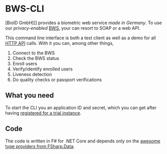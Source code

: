 # BWS-CLI

[BioID GmbH][] provides a biometric web service *made in Germany*. To use our
*privacy-enabled* [BWS][], your can resort to SOAP or a web API.

This command line interface is both a test client as well as a demo for all
[HTTP API][api] calls. With it you can, among other things,

1. Connect to the BWS
2. Check the BWS status
3. Enroll users
4. Verify/identify enrolled users
5. Liveness detection
6. Do quality checks or passport verifications

## What you need

To start the CLI you an application ID and secret, which you can get after having
[registered for a trial instance][trial].

## Code

The code is written in F# for .NET Core and depends only on the
[awesome type providers from FSharp.Data][types].

[bioid]: https://www.bioid.com/
[bws]: https://www.bioid.com/bioid-web-service/
[api]: https://developer.bioid.com/bwsreference/web-api
[trial]: https://bwsportal.bioid.com/register
[types]: http://fsharp.github.io/FSharp.Data/library/JsonProvider.html
